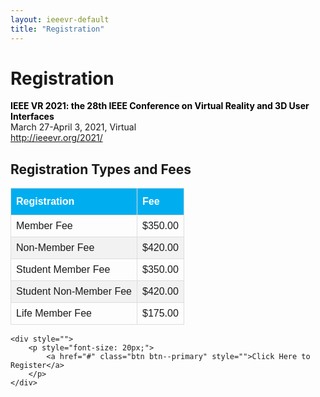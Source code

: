 ```yaml
---
layout: ieeevr-default
title: "Registration"
---
```


<style>
    
<style>

    table.center {
        margin-left:auto; 
        margin-right:auto;
    }
    
#customers {
  font-family: Arial, Helvetica, sans-serif;
  
  width: 100%;
}

#customers td, #customers th {
  border: 1px solid #ddd;
  padding: 8px;
}

#customers tr:nth-child(even){background-color: #f2f2f2;}

/*#customers tr:hover {background-color: #ddd;}*/

#customers th {
  padding-top: 12px;
  padding-bottom: 12px;
  text-align: left;
  background-color: #00aeef;
  color: white;
}
</style>

<div>
    <h1 id="registration"> Registration</h1>
    <p>
        <strong style="color: black">IEEE VR 2021: the 28th IEEE Conference on Virtual Reality and 3D User Interfaces</strong><br /> March 27-April 3, 2021, Virtual
        <br />
        <a href="http://ieeevr.org/2021/">http://ieeevr.org/2021/</a>
    </p>

    
<h2>Registration Types and Fees</h2>
    <div>
        <table id="customers" class="center">
            <thead>
                <tr>
                    <th>Registration</th>
                    <th>Fee</th>
                </tr>
            </thead>
            <tbody>
                <tr>
                    <td>Member Fee</td>
                    <td>$350.00</td>
                </tr>
                <tr>
                    <td>Non-Member Fee</td>
                    <td>$420.00</td>
                </tr>
                <tr>
                    <td>Student Member Fee</td>
                    <td>$350.00</td>
                </tr>
                <tr>
                    <td>Student Non-Member Fee</td>
                    <td>$420.00</td>
                </tr>
                <tr>
                    <td>Life Member Fee</td>
                    <td>$175.00</td>
                </tr>
            </tbody>
        </table>
    </div>


    <div style="">
        <p style="font-size: 20px;">
            <a href="#" class="btn btn--primary" style="">Click Here to Register</a>
        </p>
    </div>


</div>
